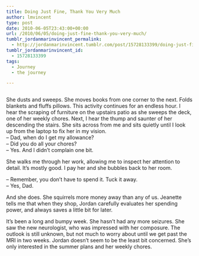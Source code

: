 ```yaml
---
title: Doing Just Fine, Thank You Very Much
author: lmvincent
type: post
date: 2010-06-05T23:43:00+00:00
url: /2010/06/05/doing-just-fine-thank-you-very-much/
tumblr_jordanmarinvincent_permalink:
  - http://jordanmarinvincent.tumblr.com/post/15728133399/doing-just-fine-thank-you-very-much
tumblr_jordanmarinvincent_id:
  - 15728133399
tags:
  - Journey
  - the journey

---
```

<a href="http://www.flickr.com/photos/larryvincent/4673260767/" title="photo sharing" target="_blank" rel="noopener"><img alt="" src="http://farm5.staticflickr.com/4001/4673260767_4a43bc35be.jpg" /></a>

She dusts and sweeps. She moves books from one corner to the next. Folds blankets and fluffs pillows. This activity continues for an endless hour. I hear the scraping of furniture on the upstairs patio as she sweeps the deck, one of her weekly chores. Next, I hear the thump and saunter of her descending the stairs. She sits across from me and sits quietly until I look up from the laptop to fix her in my vision.  
&ndash; Dad, when do I get my allowance?  
&ndash; Did you do all your chores?  
&ndash; Yes. And I didn&rsquo;t complain one bit.

She walks me through her work, allowing me to inspect her attention to detail. It&rsquo;s mostly good. I pay her and she bubbles back to her room.

&ndash; Remember, you don&rsquo;t have to spend it. Tuck it away.  
&ndash; Yes, Dad.

And she does. She squirrels more money away than any of us. Jeanette tells me that when they shop, Jordan carefully evaluates her spending power, and always saves a little bit for later.

It&rsquo;s been a long and bumpy week. She hasn&rsquo;t had any more seizures. She saw the new neurologist, who was impressed with her composure. The outlook is still unknown, but not much to worry about until we get past the MRI in two weeks. Jordan doesn&rsquo;t seem to be the least bit concerned. She&rsquo;s only interested in the summer plans and her weekly chores.